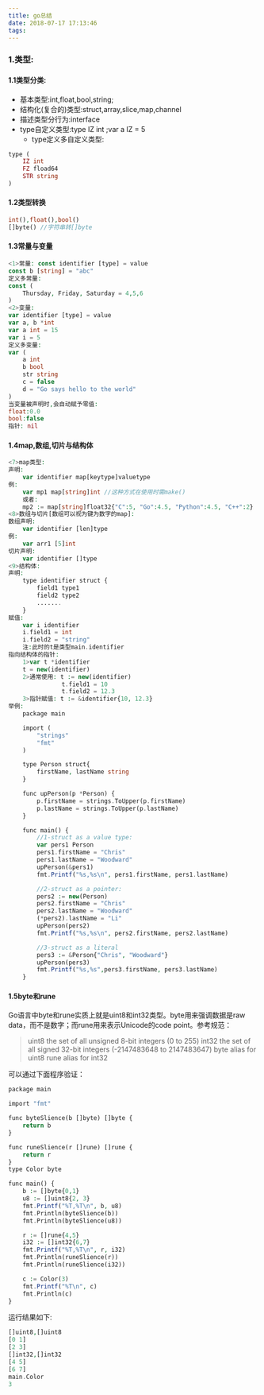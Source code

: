 ```yaml
---
title: go总结
date: 2018-07-17 17:13:46
tags:
---
```


### 1.类型:
#### 1.1类型分类:

- 基本类型:int,float,bool,string;
- 结构化(复合的)类型:struct,array,slice,map,channel
- 描述类型分行为:interface
- type自定义类型:type IZ int ;var a IZ = 5
    - type定义多自定义类型:
```php
type (
	IZ int
	FZ fload64
	STR string
)
```

#### 1.2类型转换
```php
int(),float(),bool()
[]byte() //字符串转[]byte
```

#### 1.3常量与变量
```php
<1>常量: const identifier [type] = value
const b [string] = "abc"
定义多常量:
const (
	Thursday, Friday, Saturday = 4,5,6
)
<2>变量:
var identifier [type] = value
var a, b *int
var a int = 15
var i = 5
定义多变量:
var (
	a int
	b bool
	str string
	c = false
	d = "Go says hello to the world"
)
当变量被声明时,会自动赋予零值:
float:0.0
bool:false
指针: nil
```

#### 1.4map,数组,切片与结构体
```php
<7>map类型:
声明:
	var identifier map[keytype]valuetype
例:
	var mp1 map[string]int //这种方式在使用时需make()
	或者:
	mp2 := map[string]float32{"C":5, "Go":4.5, "Python":4.5, "C++":2}
<8>数组与切片[数组可以视为键为数字的map]:
数组声明:
	var identifier [len]type
例:
	var arr1 [5]int
切片声明:
    var identifier []type
<9>结构体:
声明:
	type identifier struct {
		field1 type1
		field2 type2
		.......
	}
赋值:
	var i identifier
	i.field1 = int
	i.field2 = "string"
	注:此时的t是类型main.identifier
指向结构体的指针:
	1>var t *identifier
	t = new(identifier) 
	2>通常使用: t := new(identifier)
			   t.field1 = 10
			   t.field2 = 12.3
	3>指针赋值: t := &identifier{10, 12.3}
举例:
	package main

	import (
		"strings"
		"fmt"
	)

	type Person struct{
		firstName, lastName string
	}

	func upPerson(p *Person) {
		p.firstName = strings.ToUpper(p.firstName)
		p.lastName = strings.ToUpper(p.lastName)
	}

	func main() {
		//1-struct as a value type:
		var pers1 Person
		pers1.firstName = "Chris"
		pers1.lastName = "Woodward"
		upPerson(&pers1)
		fmt.Printf("%s,%s\n", pers1.firstName, pers1.lastName)

		//2-struct as a pointer:
		pers2 := new(Person)
		pers2.firstName = "Chris"
		pers2.lastName = "Woodward"
		(*pers2).lastName = "Li"
		upPerson(pers2)
		fmt.Printf("%s,%s\n", pers2.firstName, pers2.lastName)

		//3-struct as a literal
		pers3 := &Person{"Chris", "Woodward"}
		upPerson(pers3)
		fmt.Printf("%s,%s",pers3.firstName, pers3.lastName)
	}
```

#### 1.5byte和rune

Go语言中byte和rune实质上就是uint8和int32类型。byte用来强调数据是raw data，而不是数字；而rune用来表示Unicode的code point。参考规范：
> uint8       the set of all unsigned  8-bit integers (0 to 255)
> int32       the set of all signed 32-bit integers (-2147483648 to 2147483647)
> byte        alias for uint8
> rune        alias for int32

可以通过下面程序验证：

```php
package main

import "fmt"

func byteSlience(b []byte) []byte {
	return b
}

func runeSlience(r []rune) []rune {
	return r
}
type Color byte

func main() {
	b := []byte{0,1}
	u8 := []uint8{2, 3}
	fmt.Printf("%T,%T\n", b, u8)
	fmt.Println(byteSlience(b))
	fmt.Println(byteSlience(u8))

	r := []rune{4,5}
	i32 := []int32{6,7}
	fmt.Printf("%T,%T\n", r, i32)
	fmt.Println(runeSlience(r))
	fmt.Println(runeSlience(i32))

	c := Color(3)
	fmt.Printf("%T\n", c)
	fmt.Println(c)
}
```

运行结果如下:

```php
[]uint8,[]uint8
[0 1]
[2 3]
[]int32,[]int32
[4 5]
[6 7]
main.Color
3
```